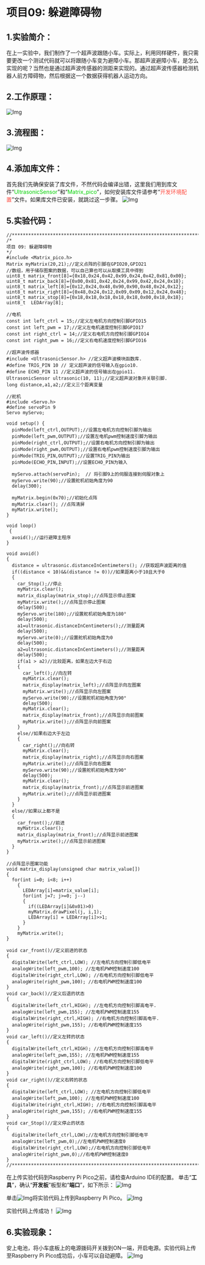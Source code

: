 # 项目09: 躲避障碍物


## 1.实验简介：
在上一实验中，我们制作了一个超声波跟随小车。实际上，利用同样硬件，我只需要更改一个测试代码就可以将跟随小车变为避障小车。那超声波避障小车，是怎么实现的呢？当然也是通过超声波传感器的测距来实现的。通过超声波传感器检测机器人前方障碍物，然后根据这一个数据获得机器人运动方向。

## 2.工作原理：
![Img](../../media/项目09-2img-20230330121032.png)

## 3.流程图：
![Img](../../media/项目09-3img-20230330131159.png)

## 4.添加库文件：
首先我们先确保安装了库文件，不然代码会编译出错，这里我们用到库文件“<span style="color: rgb(0, 209, 0);">UltrasonicSensor</span>”和“<span style="color: rgb(0, 209, 0);">Matrix_pico</span>”，如何安装库文件请参考“<span style="color: rgb(255, 76, 65);">开发环境配置</span>”文件。如果库文件已安装，就跳过这一步骤。
![Img](../../media/添加库文件img-20230531133712.png)

## 5.实验代码：

```
//*************************************************************************************
/*
项目 09: 躲避障碍物
*/  
#include <Matrix_pico.h>
Matrix myMatrix(20,21);//定义点阵的引脚在GPIO20,GPIO21
//数组，用于储存图案的数据，可以自己算也可以从取摸工具中得到
uint8_t matrix_front[8]={0x18,0x24,0x42,0x99,0x24,0x42,0x81,0x00};
uint8_t matrix_back[8]={0x00,0x81,0x42,0x24,0x99,0x42,0x24,0x18};
uint8_t matrix_left[8]={0x12,0x24,0x48,0x90,0x90,0x48,0x24,0x12};
uint8_t matrix_right[8]={0x48,0x24,0x12,0x09,0x09,0x12,0x24,0x48};
uint8_t matrix_stop[8]={0x18,0x18,0x18,0x18,0x18,0x00,0x18,0x18};
uint8_t  LEDArray[8];

//电机
const int left_ctrl = 15;//定义左电机方向控制引脚GPIO15
const int left_pwm = 17;//定义左电机速度控制引脚GPIO17
const int right_ctrl = 14;//定义右电机方向控制引脚GPIO14
const int right_pwm = 16;//定义右电机速度控制引脚GPIO16

//超声波传感器
#include <UltrasonicSensor.h> //定义超声波模块函数库.
#define TRIG_PIN 10 // 定义超声波的信号输入在gpio10.
#define ECHO_PIN 11 //定义超声波的信号输出在gpio11.
UltrasonicSensor ultrasonic(10, 11);//定义超声波对象并关联引脚.
long distance,a1,a2;//定义三个距离变量

//舵机
#include <Servo.h>
#define servoPin 9
Servo myServo;

void setup() {
  pinMode(left_ctrl,OUTPUT);//设置左电机方向控制引脚为输出
  pinMode(left_pwm,OUTPUT);//设置左电机pwm控制速度引脚为输出
  pinMode(right_ctrl,OUTPUT);//设置右电机方向控制引脚为输出
  pinMode(right_pwm,OUTPUT);//设置右电机pwm控制速度引脚为输出
  pinMode(TRIG_PIN,OUTPUT);//设置TRIG_PIN为输出
  pinMode(ECHO_PIN,INPUT);//设置ECHO_PIN为输入
  
  myServo.attach(servoPin);  // 将引脚9上的伺服连接到伺服对象上
  myServo.write(90);//设置舵机初始角度为90
  delay(300);
  
  myMatrix.begin(0x70);//初始化点阵
  myMatrix.clear(); //点阵清屏
  myMatrix.write();
}
 
void loop()
 {
  avoid();//运行避障主程序
}

void avoid()
{
  distance = ultrasonic.distanceInCentimeters(); //获取超声波距离的值
  if((distance < 10)&&(distance != 0))//如果距离小于10且大于0
  {
    car_Stop();//停止
    myMatrix.clear();
    matrix_display(matrix_stop);//点阵显示停止图案
    myMatrix.write();//点阵显示停止图案
    delay(500);
    myServo.write(180);//设置舵机初始角度为180°
    delay(500);
    a1=ultrasonic.distanceInCentimeters();//测量距离
    delay(500);
    myServo.write(0);//设置舵机初始角度为0
    delay(500);
    a2=ultrasonic.distanceInCentimeters();//测量距离
    delay(500);
    if(a1 > a2)//比较距离，如果左边大于右边
    {
      car_left();//向左转
      myMatrix.clear();
      matrix_display(matrix_left);//点阵显示向左图案
      myMatrix.write();//点阵显示向左图案
      myServo.write(90);//设置舵机初始角度为90°
      delay(500);
      myMatrix.clear();
      matrix_display(matrix_front);//点阵显示向前图案
      myMatrix.write();//点阵显示向前图案
    }
    else//如果右边大于左边
    {
      car_right();//向右转
      myMatrix.clear();
      matrix_display(matrix_right);//点阵显示向右图案
      myMatrix.write();//点阵显示向右图案
      myServo.write(90);//设置舵机初始角度为90°
      delay(500);
      myMatrix.clear();
      matrix_display(matrix_front);//点阵显示前进图案
      myMatrix.write();//点阵显示前进图案
    }
  }
  else//如果以上都不是
  {
    car_front();//前进
    myMatrix.clear();
    matrix_display(matrix_front);//点阵显示前进图案
    myMatrix.write();//点阵显示前进图案
  }
}

//点阵显示图案功能
void matrix_display(unsigned char matrix_value[])
{
  for(int i=0; i<8; i++)
    {
      LEDArray[i]=matrix_value[i];
      for(int j=7; j>=0; j--)
      {
        if((LEDArray[i]&0x01)>0)
        myMatrix.drawPixel(j, i,1);
        LEDArray[i] = LEDArray[i]>>1;
      }
    } 
    myMatrix.write();
}

void car_front()//定义前进的状态
{
  digitalWrite(left_ctrl,LOW); //左电机方向控制引脚低电平
  analogWrite(left_pwm,100); //左电机PWM控制速度100
  digitalWrite(right_ctrl,LOW); //右电机方向控制引脚低电平
  analogWrite(right_pwm,100); //右电机PWM控制速度100
}
void car_back()//定义后退的状态
{
  digitalWrite(left_ctrl,HIGH); //左电机方向控制引脚高电平.
  analogWrite(left_pwm,155); //左电机PWM控制速度155
  digitalWrite(right_ctrl,HIGH); //右电机方向控制引脚高电平.
  analogWrite(right_pwm,155); //右电机PWM控制速度155
}
void car_left()//定义左转的状态
{
  digitalWrite(left_ctrl,HIGH); //左电机方向控制引脚高电平
  analogWrite(left_pwm,155); //左电机PWM控制速度155
  digitalWrite(right_ctrl,LOW); //右电机方向控制引脚低电平
  analogWrite(right_pwm,100); //右电机PWM控制速度100
}
void car_right()//定义右转的状态
{
  digitalWrite(left_ctrl,LOW); //左电机方向控制引脚低电平
  analogWrite(left_pwm,100); //左电机PWM控制速度100
  digitalWrite(right_ctrl,HIGH); //右电机方向控制引脚高电平
  analogWrite(right_pwm,155); //右电机PWM控制速度155
}
void car_Stop()//定义停止的状态
{
  digitalWrite(left_ctrl,LOW);//左电机方向控制引脚低电平
  analogWrite(left_pwm,0);//左电机PWM控制速度0
  digitalWrite(right_ctrl,LOW);//右电机方向控制引脚低电平
  analogWrite(right_pwm,0);//右电机PWM控制速度0
}
//*************************************************************************************
```
在上传实验代码到Raspberry Pi Pico之前，请检查Arduino IDE的配置。
单击“**工具**”，确认“**开发板**”板型和“**端口**”，如下所示：
![Img](../../media/项目09-4img-20230531151939.jpg)

单击![Img](../../media/上传按钮img-20230506095425.png)将实验代码上传到Raspberry Pi Pico。
![Img](../../media/项目09-5img-20230531152004.png)

实验代码上传成功！
![Img](../../media/项目09-6img-20230531152034.png)

## 6.实验现象：
安上电池，将小车底板上的电源拨码开关拨到ON一端，开启电源。实验代码上传至Raspberry Pi Pico成功后，小车可以自动避障。
![Img](../../media/项目09-1img-20230518083634.png)